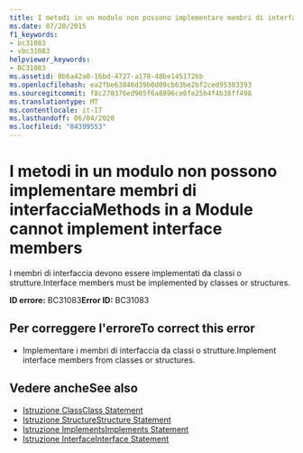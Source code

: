 ```yaml
---
title: I metodi in un modulo non possono implementare membri di interfaccia
ms.date: 07/20/2015
f1_keywords:
- bc31083
- vbc31083
helpviewer_keywords:
- BC31083
ms.assetid: 0b6a42a0-16bd-4727-a178-48be145172bb
ms.openlocfilehash: ea2fbe63846d39b0d09cb63be2bf2ced95303393
ms.sourcegitcommit: f8c270376ed905f6a8896ce0fe25b4f4b38ff498
ms.translationtype: MT
ms.contentlocale: it-IT
ms.lasthandoff: 06/04/2020
ms.locfileid: "84399553"
---
```

# <a name="methods-in-a-module-cannot-implement-interface-members"></a><span data-ttu-id="05e1f-102">I metodi in un modulo non possono implementare membri di interfaccia</span><span class="sxs-lookup"><span data-stu-id="05e1f-102">Methods in a Module cannot implement interface members</span></span>
<span data-ttu-id="05e1f-103">I membri di interfaccia devono essere implementati da classi o strutture.</span><span class="sxs-lookup"><span data-stu-id="05e1f-103">Interface members must be implemented by classes or structures.</span></span>  
  
 <span data-ttu-id="05e1f-104">**ID errore:** BC31083</span><span class="sxs-lookup"><span data-stu-id="05e1f-104">**Error ID:** BC31083</span></span>  
  
## <a name="to-correct-this-error"></a><span data-ttu-id="05e1f-105">Per correggere l'errore</span><span class="sxs-lookup"><span data-stu-id="05e1f-105">To correct this error</span></span>  
  
- <span data-ttu-id="05e1f-106">Implementare i membri di interfaccia da classi o strutture.</span><span class="sxs-lookup"><span data-stu-id="05e1f-106">Implement interface members from classes or structures.</span></span>  
  
## <a name="see-also"></a><span data-ttu-id="05e1f-107">Vedere anche</span><span class="sxs-lookup"><span data-stu-id="05e1f-107">See also</span></span>

- [<span data-ttu-id="05e1f-108">Istruzione Class</span><span class="sxs-lookup"><span data-stu-id="05e1f-108">Class Statement</span></span>](../language-reference/statements/class-statement.md)
- [<span data-ttu-id="05e1f-109">Istruzione Structure</span><span class="sxs-lookup"><span data-stu-id="05e1f-109">Structure Statement</span></span>](../language-reference/statements/structure-statement.md)
- [<span data-ttu-id="05e1f-110">Istruzione Implements</span><span class="sxs-lookup"><span data-stu-id="05e1f-110">Implements Statement</span></span>](../language-reference/statements/implements-statement.md)
- [<span data-ttu-id="05e1f-111">Istruzione Interface</span><span class="sxs-lookup"><span data-stu-id="05e1f-111">Interface Statement</span></span>](../language-reference/statements/interface-statement.md)
